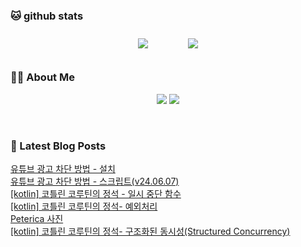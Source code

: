 
###  🐱 github stats  

<div id="main" align="center">
    <img src="https://github-readme-stats.vercel.app/api?username=peterica&count_private=true&show_icons=true&theme=radical"
        style="height: auto; margin-left: 20px; margin-right: 20px; padding: 10px;"/>
    <img src="https://github-readme-stats.vercel.app/api/top-langs/?username=peterica&layout=compact"   
        style="height: auto; margin-left: 20px; margin-right: 20px; padding: 10px;"/>
</div>

###  💁‍♀️ About Me  
<p align="center">
    <a href="https://peterica.tistory.com/"><img src="https://img.shields.io/badge/Blog-FF5722?style=flat-square&logo=Blogger&logoColor=white"/></a>
    <a href="mailto:ilovefran.ofm@gmail.com"><img src="https://img.shields.io/badge/Gmail-d14836?style=flat-square&logo=Gmail&logoColor=white&link=ilovefran.ofm@gmail.com"/></a>
</p>

<br>

### 📕 Latest Blog Posts   

<a href ="https://peterica.tistory.com/683"> 유튜브 광고 차단 방법 - 설치 </a> <br><a href ="https://peterica.tistory.com/682"> 유튜브 광고 차단 방법 - 스크립트(v24.06.07) </a> <br><a href ="https://peterica.tistory.com/677"> [kotlin] 코틀린 코루틴의 정석 - 일시 중단 함수 </a> <br><a href ="https://peterica.tistory.com/676"> [kotlin] 코틀린 코루틴의 정석- 예외처리 </a> <br><a href ="https://peterica.tistory.com/680"> Peterica 사진 </a> <br><a href ="https://peterica.tistory.com/675"> [kotlin] 코틀린 코루틴의 정석- 구조화된 동시성(Structured Concurrency) </a> <br>